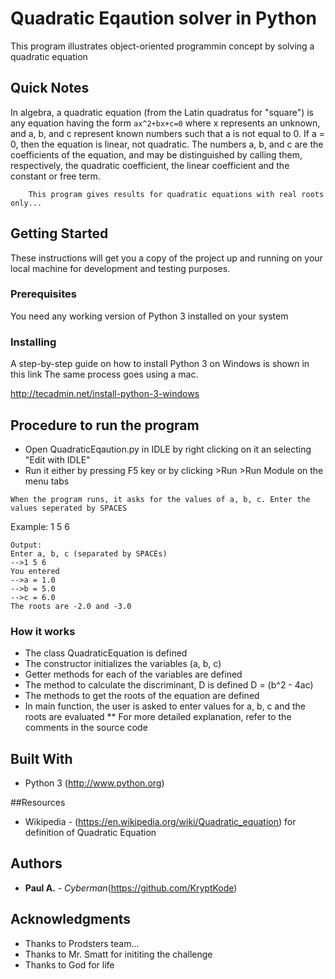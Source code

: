 # Quadratic Eqaution solver in Python

This program illustrates object-oriented programmin concept by solving a quadratic equation

## Quick Notes
In algebra, a quadratic equation (from the Latin quadratus for "square") is any equation having the form
	```
		ax^2+bx+c=0
	```
where x represents an unknown, and a, b, and c represent known numbers such that a is not equal to 0. 
If a = 0, then the equation is linear, not quadratic. 
The numbers a, b, and c are the coefficients of the equation, and may be distinguished by calling them, respectively, the quadratic coefficient, the linear coefficient and the constant or free term.
```
	This program gives results for quadratic equations with real roots only... 
```

## Getting Started

These instructions will get you a copy of the project up and running on your local machine for development and testing purposes.

### Prerequisites

You need any working version of Python 3 installed on your system


### Installing

A step-by-step guide on how to install Python 3 on Windows is shown in this link
The same process goes using a mac.


http://tecadmin.net/install-python-3-windows




## Procedure to run the program

* Open QuadraticEqaution.py in IDLE by right clicking on it an selecting "Edit with IDLE"
* Run it either by pressing F5 key or by clicking >Run >Run Module on the menu tabs

```
When the program runs, it asks for the values of a, b, c. Enter the values seperated by SPACES
```
Example: 1 5 6
```
Output:
Enter a, b, c (separated by SPACEs)
-->1 5 6
You entered
-->a = 1.0
-->b = 5.0
-->c = 6.0
The roots are -2.0 and -3.0
```
### How it works
* The class QuadraticEquation is defined
* The constructor initializes the variables (a, b, c)
* Getter methods for each of the variables are defined
* The method to calculate the discriminant, D is defined D = (b^2 - 4ac)
* The methods to get the roots of the equation are defined
* In main function, the user is asked to enter values for a, b, c and the roots are evaluated
** For more detailed explanation, refer to the comments in the source code


## Built With

* Python 3 (http://www.python.org)

##Resources
* Wikipedia - (https://en.wikipedia.org/wiki/Quadratic_equation) for definition of Quadratic Equation

## Authors

* **Paul A.** - *Cyberman*(https://github.com/KryptKode)


## Acknowledgments

* Thanks to Prodsters team...
* Thanks to Mr. Smatt for inititing the challenge
* Thanks to God for life

